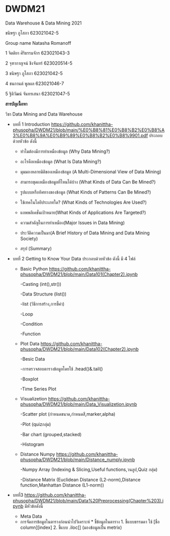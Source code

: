 # DWDM21
Data Warehouse & Data Mining 2021

ขนิษฐา ภูโสภา 623021042-5

Group name Natasha Romanoff

1 จิตติยา ศิริธรรมจักร 623021043-3

2 จุฑากาญจน์ ชิงจันทร์ 623020514-5

3 ขนิษฐา ภูโสภา 623021042-5

4 ชนกานต์ พูลผล 623021046-7

5 ฐิติวัฒน์ จันทรเสนา 623021047-5

**สารบัญเนื้อหา**

วิชา Data Mining and Data Warehouse

* บทที่ 1  Introduction  https://github.com/khanittha-phusopha/DWDM21/blob/main/%E0%B8%81%E0%B8%B2%E0%B8%A3%E0%B8%9A%E0%B9%89%E0%B8%B2%E0%B8%9901.pdf ประกอบด้วยหัวข้อ ดังนี้

   * ทำไมต้องมีการทำเหมืองข้อมูล (Why Data Mining?)

   * อะไรคือเหมืองข้อมูล (What Is Data Mining?)

   * มุมมองหลายมิติของเหมืองข้อมูล (A Multi-Dimensional View of Data Mining)

   * สามารถขุดเเหมืองข้อมูลที่ไหนได้บ้าง (What Kinds of Data Can Be Mined?)

   * รูปแบบหรือทิศทางของข้อมูล (What Kinds of Patterns Can Be Mined?)

   * ใช้เทคโนโลยีประเภทใด? (What Kinds of Technologies Are Used?)

   * แอพพลิเคชั่นเป้าหมาย(What Kinds of Applications Are Targeted?)

   * ความสำคัญในการทำเหมือง(Major Issues in Data Mining)

   * ประวัติความเป็นมา(A Brief History of Data Mining and Data Mining Society)

   * สรุป (Summary)

* บทที่ 2 Getting to Know Your Data ประกอบด้วยหัวข้อ ดังนี้ มี 4 ไฟล์ 
   * Basic Python https://github.com/khanittha-phusopha/DWDM21/blob/main/Data101(Chapter2).ipynb
   
      -Casting (int(),str())
    
      -Data Structure (list())
    
      -list (วิธีการสร้าง,การชี้ค่า)
    
      -Loop
    
      -Condition
    
      -Function
    
    * Plot Data  https://github.com/khanittha-phusopha/DWDM21/blob/main/Data102(Chapter2).ipynb
    
      -Besic Data
 
      -การตรวจสอบตารางข้อมูลโดยใช้ .head()&.tail()
 
      -Boxplot
 
      -Time Series Plot
 
    * Visualizetion https://github.com/khanittha-phusopha/DWDM21/blob/main/Data_Visualizetion.ipynb
    
      -Scatter plot (กำหนดขนาด,กำหนดสี,marker,alpha)

      -Plot (quizกลุ่ม)
  
      -Bar chart (grouped,stacked)

      -Histogram
      
    * Distance Numpy https://github.com/khanittha-phusopha/DWDM21/blob/main/Distance_numply.ipynb
   
      -Numpy Array (Indexing & Slicing,Useful functions,วนลูป,Quiz กลุ่ม)
     
      -Distance Matrix (Euclidean Distance (L2-norm),Distance function,Manhattan Distance (L1-norm))  
      
* บทที่3 https://github.com/khanittha-phusopha/DWDM21/blob/main/Data%20Preprocessing(Chapter%203).ipynb  มีหัวข้อดังนี้
     * Meta Data 
     * การจัดการข้อมูลในตารางก่อนนำไปวิเคราะห์
           * ชี้ข้อมูลในตาราง
              1. ชี้แบบธรรมดา ใช้ [ชื่อ column][index]
              2. ชี้แบบ .iloc[] (มองข้อมูลเป็น metrix)
      
    

